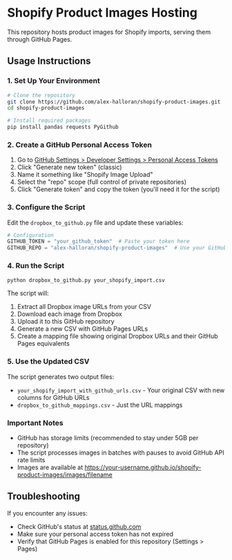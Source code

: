 # Shopify Product Images Hosting

This repository hosts product images for Shopify imports, serving them through GitHub Pages.

## Usage Instructions

### 1. Set Up Your Environment

```bash
# Clone the repository
git clone https://github.com/alex-halloran/shopify-product-images.git
cd shopify-product-images

# Install required packages
pip install pandas requests PyGithub
```

### 2. Create a GitHub Personal Access Token

1. Go to [GitHub Settings > Developer Settings > Personal Access Tokens](https://github.com/settings/tokens)
2. Click "Generate new token" (classic)
3. Name it something like "Shopify Image Upload"
4. Select the "repo" scope (full control of private repositories)
5. Click "Generate token" and copy the token (you'll need it for the script)

### 3. Configure the Script

Edit the `dropbox_to_github.py` file and update these variables:

```python
# Configuration
GITHUB_TOKEN = "your_github_token"  # Paste your token here
GITHUB_REPO = "alex-halloran/shopify-product-images"  # Use your GitHub username
```

### 4. Run the Script

```bash
python dropbox_to_github.py your_shopify_import.csv
```

The script will:
1. Extract all Dropbox image URLs from your CSV
2. Download each image from Dropbox
3. Upload it to this GitHub repository
4. Generate a new CSV with GitHub Pages URLs
5. Create a mapping file showing original Dropbox URLs and their GitHub Pages equivalents

### 5. Use the Updated CSV

The script generates two output files:
- `your_shopify_import_with_github_urls.csv` - Your original CSV with new columns for GitHub URLs
- `dropbox_to_github_mappings.csv` - Just the URL mappings

### Important Notes

- GitHub has storage limits (recommended to stay under 5GB per repository)
- The script processes images in batches with pauses to avoid GitHub API rate limits
- Images are available at https://your-username.github.io/shopify-product-images/images/filename

## Troubleshooting

If you encounter any issues:

- Check GitHub's status at [status.github.com](https://status.github.com)
- Make sure your personal access token has not expired
- Verify that GitHub Pages is enabled for this repository (Settings > Pages)
